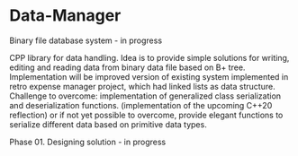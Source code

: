 # Data-Manager
Binary file database system - in progress

CPP library for data handling. Idea is to provide simple solutions for writing, editing and reading data from binary data file based on B+ tree. Implementation will be improved version of existing system implemented in retro expense manager project, which had linked lists as data structure. 
Challenge to overcome: implementation of generalized class serialization and deserialization functions. (implementation of the upcoming C++20 reflection)  or if not yet possible to overcome, provide elegant functions to serialize different data based on primitive data types.

Phase 01. Designing solution - in progress
